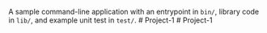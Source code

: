 A sample command-line application with an entrypoint in `bin/`, library code
in `lib/`, and example unit test in `test/`.
#   P r o j e c t - 1  
 #   P r o j e c t - 1  
 